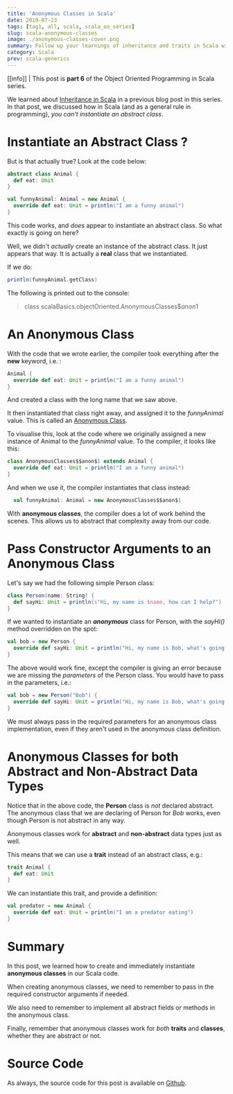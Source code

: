 ```yaml
---
title: 'Anonymous Classes in Scala'
date: 2019-07-23
tags: [tag1, all, scala, scala_oo_series]
slug: scala-anonymous-classes
image: ./anonymous-classes-cover.png
summary: Follow up your learnings of inheritance and traits in Scala with an in-depth look at Anonymous Classes. Includes how the compiler instantiates anonymous classes
category: Scala
prev: scala-generics
---
```


[[info]]
| This post is **part 6** of the Object Oriented Programming in Scala series.

We learned about [Inheritance in Scala](/scala-inheritance-traits) in a previous blog post in this series. In that post, we discussed how in Scala
(and as a general rule in programming), _you can't instantiate an abstract class_.

# Instantiate an Abstract Class ?

But is that actually true? Look at the code below:

```scala
abstract class Animal {
  def eat: Unit
}

val funnyAnimal: Animal = new Animal {
  override def eat: Unit = println("I am a funny animal")
}
```

This code works, and _does_ appear to instantiate an abstract class. So what exactly is going on here?

Well, we didn't _actually_ create an instance of the abstract class. It just appears that way. It is actually a **real** class that we instantiated.

If we do:

```scala
println(funnyAnimal.getClass)
```

The following is printed out to the console:

> class scalaBasics.objectOriented.AnonymousClasses\$$anon$1

# An Anonymous Class

With the code that we wrote earlier, the compiler took everything after the **new** keyword, i.e. :

```scala
Animal {
  override def eat: Unit = println("I am a funny animal")
}
```

And created a class with the long name that we saw above.

It then instantiated that class right away, and assigned it to the _funnyAnimal_ value. This is called an [Anonymous Class](https://alvinalexander.com/scala/anonymous-classes-in-scala-examples).

To visualise this, look at the code where we originally assigned a new instance of Animal to the _funnyAnimal_ value. To the compiler, it looks like this:

```scala
class AnonymousClasses$$anon$1 extends Animal {
  override def eat: Unit = println("I am a funny animal")
}
```

And when we use it, the compiler instantiates that class instead:

```scala
  val funnyAnimal: Animal = new AnonymousClasses$$anon$1
```

With **anonymous classes**, the compiler does a lot of work behind the scenes. This allows us to abstract that complexity away from our code.

# Pass Constructor Arguments to an Anonymous Class

Let's say we had the following simple Person class:

```scala
class Person(name: String) {
  def sayHi: Unit = println(s"Hi, my name is $name, how can I help?")
}
```

If we wanted to instantiate an **_anonymous_** class for Person, with the _sayHi()_ method overridden on the spot:

```scala
val bob = new Person {
  override def sayHi: Unit = println("Hi, my name is Bob, what's going on?")
}
```

The above would work fine, except the compiler is giving an error because we are missing the _parameters_ of the Person class. You would have to
pass in the parameters, i.e.:

```scala
val bob = new Person("Bob") {
  override def sayHi: Unit = println("Hi, my name is Bob, what's going on?")
}
```

We must always pass in the required parameters for an anonymous class implementation, even if they aren't used in the anonymous class definition.

# Anonymous Classes for both Abstract and Non-Abstract Data Types

Notice that in the above code, the **Person** class is _not_ declared abstract. The anonymous class that we are declaring of Person for _Bob_ works, even though Person is not abstract in any way.

Anonymous classes work for **abstract** and **non-abstract** data types just as well.

This means that we can use a **trait** instead of an abstract class, e.g.:

```scala
trait Animal {
  def eat: Unit
}
```

We can instantiate this trait, and provide a definition:

```scala
val predator = new Animal {
  override def eat: Unit = println("I am a predator eating")
}
```

# Summary

In this post, we learned how to create and immediately instantiate **anonymous classes** in our Scala code.

When creating anonymous classes, we need to remember to pass in the required constructor arguments if needed.

We also need to remember to implement all abstract fields or methods in the anonymous class.

Finally, remember that anonymous classes work for _both_ **traits** and **classes**, whether they are abstract or not.

# Source Code

As always, the source code for this post is available on [Github](https://github.com/james-willett/ScalaBlog/blob/master/src/scalaBasics/objectOriented/AnonymousClasses.scala).
